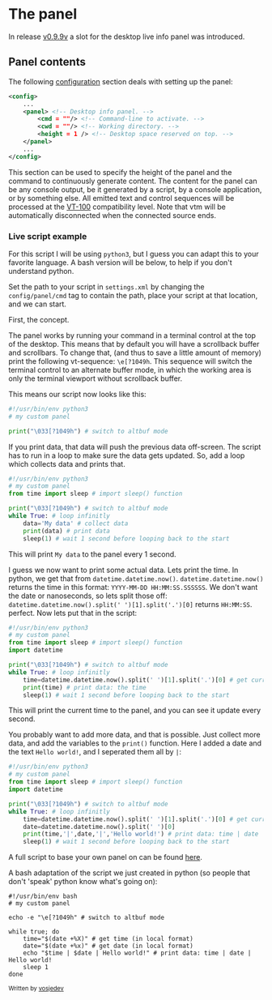 # The panel

In release [v0.9.9v](https://github.com/netxs-group/vtm/releases/tag/v0.9.9v) a slot for the desktop live info panel was introduced. 

## Panel contents

The following [configuration](src/vtm.xml) section deals with setting up the panel:
```xml
<config>
    ...
    <panel> <!-- Desktop info panel. -->
        <cmd = ""/> <!-- Command-line to activate. -->
        <cwd = ""/> <!-- Working directory. -->
        <height = 1 /> <!-- Desktop space reserved on top. -->
    </panel>
    ...
</config>
```

This section can be used to specify the height of the panel and the command to continuously generate content. The content for the panel can be any console output, be it generated by a script, by a console application, or by something else. All emitted text and control sequences will be processed at the [VT-100](https://invisible-island.net/xterm/ctlseqs/ctlseqs.html) compatibility level. Note that vtm will be automatically disconnected when the connected source ends.

### Live script example

For this script I will be using `python3`, but I guess you can adapt this to your favorite language. A bash version will be below, to help if you don't understand python.

Set the path to your script in `settings.xml` by changing the `config/panel/cmd` tag to contain the path, place your script at that location, and we can start.

First, the concept.

The panel works by running your command in a terminal control at the top of the desktop. This means that by default you will have a scrollback buffer and scrollbars. To change that, (and thus to save a little amount of memory) print the following vt-sequence: `\e[?1049h`. This sequence will switch the terminal control to an alternate buffer mode, in which the working area is only the terminal viewport without scrollback buffer.

This means our script now looks like this:
```python
#!/usr/bin/env python3
# my custom panel

print("\033[?1049h") # switch to altbuf mode

```

If you print data, that data will push the previous data off-screen. The script has to run in a loop to make sure the data gets updated. So, add a loop which collects data and prints that.
```python
#!/usr/bin/env python3
# my custom panel
from time import sleep # import sleep() function

print("\033[?1049h") # switch to altbuf mode
while True: # loop infinitly
    data='My data' # collect data
    print(data) # print data
    sleep(1) # wait 1 second before looping back to the start

```
This will print `My data` to the panel every 1 second.

I guess we now want to print some actual data. Lets print the time.
    In python, we get that from `datetime.datetime.now()`. `datetime.datetime.now()` returns the time in this format: `YYYY-MM-DD HH:MM:SS.SSSSSS`. We don't want the date or nanoseconds, so lets split those off: `datetime.datetime.now().split(' ')[1].split('.')[0]` returns `HH:MM:SS`. perfect.
Now lets put that in the script:
```python
#!/usr/bin/env python3
# my custom panel
from time import sleep # import sleep() function
import datetime

print("\033[?1049h") # switch to altbuf mode
while True: # loop infinitly
    time=datetime.datetime.now().split(' ')[1].split('.')[0] # get current time
    print(time) # print data: the time
    sleep(1) # wait 1 second before looping back to the start

```
This will print the current time to the panel, and you can see it update every second.

You probably want to add more data, and that is possible. Just collect more data, and add the variables to the `print()` function.
Here I added a date and the text `Hello world!`, and I seperated them all by ` | `:
```python
#!/usr/bin/env python3
# my custom panel
from time import sleep # import sleep() function
import datetime

print("\033[?1049h") # switch to altbuf mode
while True: # loop infinitly
    time=datetime.datetime.now().split(' ')[1].split('.')[0] # get current time
    date=datetime.datetime.now().split(' ')[0]
    print(time,'|',date,'|','Hello world!') # print data: time | date | Hello world!
    sleep(1) # wait 1 second before looping back to the start

```
A full script to base your own panel on can be found [here](https://github.com/Vosjedev/vtm-panel/).

A bash adaptation of the script we just created in python (so people that don't 'speak' python know what's going on):
```shell
#!/usr/bin/env bash
# my custom panel

echo -e "\e[?1049h" # switch to altbuf mode

while true; do
    time="$(date +%X)" # get time (in local format)
    date="$(date +%x)" # get date (in local format)
    echo "$time | $date | Hello world!" # print data: time | date | Hello world!
    sleep 1
done

```

<sub>Written by [vosjedev](https://vosjedev.pii.at/)</sub>
